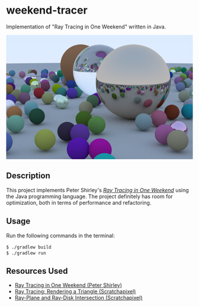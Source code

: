 # weekend-tracer

Implementation of "Ray Tracing in One Weekend" written in Java.

![cover](assets/cover.jpg)

## Description

This project implements Peter Shirley's [*Ray Tracing in One Weekend*](https://raytracing.github.io/books/RayTracingInOneWeekend.html)
using the Java programming language. The project definitely has room for optimization, both in terms of performance and
refactoring.

## Usage

Run the following commands in the terminal:

```log
$ ./gradlew build
$ ./gradlew run
```

## Resources Used

- [Ray Tracing in One Weekend (Peter Shirley)](https://raytracing.github.io/books/RayTracingInOneWeekend.html)
- [Ray Tracing: Rendering a Triangle (Scratchapixel)](https://www.scratchapixel.com/lessons/3d-basic-rendering/ray-tracing-rendering-a-triangle)
- [Ray-Plane and Ray-Disk Intersection (Scratchapixel)](https://www.scratchapixel.com/lessons/3d-basic-rendering/minimal-ray-tracer-rendering-simple-shapes/ray-plane-and-ray-disk-intersection)
